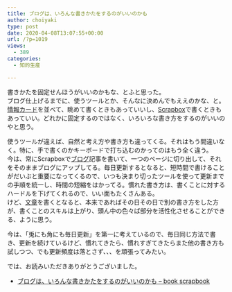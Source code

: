 ```yaml
---
title: ブログは、いろんな書きかたをするのがいいのかも
author: choiyaki
type: post
date: 2020-04-08T13:07:55+00:00
url: /?p=1019
views:
  - 389
categories:
  - 知的生産

---
```

書きかたを固定せんほうがいいのかもな、とふと思った。  
ブログ仕上げるまでに、使うツールとか、そんなに決めんでもええのかな、と。  
[情報カード][1]を並べて、眺めて書くときもあっていいし、[Scrapbox][2]で書くときもあっていい。どれかに固定するのではなく、いろいろな書き方をするのがいいのやと思う。

使うツールが違えば、自然と考え方や書き方も違ってくる。それはもう間違いなく。特に、手で書くのかキーボードで打ち込むのかってのはもう全く違う。  
今は、常にScrapboxで[ブログ][3]記事を書いて、一つのページに切り出して、それをそのままブログにアップしてる。毎日更新するとなると、短時間で書けることがだいぶと重要になってくるので、いつも決まり切ったツールを使って更新までの手順を統一し、時間の短縮をはかってる。慣れた書き方は、書くことに対するハードルを下げてくれるので、いい面もたくさんある。  
けど、[文章][4]を書くとなると、本来であればその日その日で別の書き方をした方が、書くことのスキルは上がり、頭ん中の色々ば部分を活性化させることができる、ように思う。

今は、「兎にも角にも毎日更新」を第一に考えているので、毎日同じ方法で書き、更新を続けているけど、慣れてきたら、慣れすぎてきたらまた他の書き方も試しつつ、でも更新頻度は落とさず、、、を頑張ってみたい。

では、お読みいただきありがとうございました。

  * [ブログは、いろんな書きかたをするのがいいのかも &#8211; book scrapbook][5]

 [1]: https://scrapbox.io/choiyaki-hondana/%E6%83%85%E5%A0%B1%E3%82%AB%E3%83%BC%E3%83%89
 [2]: https://scrapbox.io/choiyaki-hondana/Scrapbox
 [3]: https://scrapbox.io/choiyaki-hondana/%E3%83%96%E3%83%AD%E3%82%B0
 [4]: https://scrapbox.io/choiyaki-hondana/%E6%96%87%E7%AB%A0
 [5]: https://scrapbox.io/choiyaki-hondana/%E3%83%96%E3%83%AD%E3%82%B0%E3%81%AF%E3%80%81%E3%81%84%E3%82%8D%E3%82%93%E3%81%AA%E6%9B%B8%E3%81%8D%E3%81%8B%E3%81%9F%E3%82%92%E3%81%99%E3%82%8B%E3%81%AE%E3%81%8C%E3%81%84%E3%81%84%E3%81%AE%E3%81%8B%E3%82%82